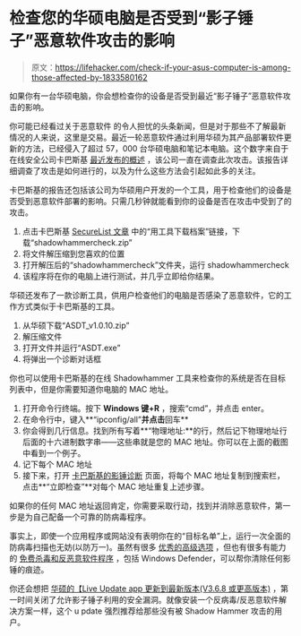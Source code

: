 # 检查您的华硕电脑是否受到“影子锤子”恶意软件攻击的影响

> 原文：<https://lifehacker.com/check-if-your-asus-computer-is-among-those-affected-by-1833580162>

如果你有一台华硕电脑，你会想检查你的设备是否受到最近“影子锤子”恶意软件攻击的影响。



你可能已经看过关于恶意软件 的令人担忧的头条新闻，但是对于那些不了解最新情况的人来说，这里是交易。最近一轮恶意软件通过利用华硕为其产品部署软件更新的方法，已经侵入了超过 57，000 台华硕电脑和笔记本电脑。这个数字来自于在线安全公司卡巴斯基 [最近发布的概述](https://securelist.com/operation-shadowhammer/89992/) ，该公司一直在调查此次攻击。该报告详细调查了攻击是如何进行的，以及为什么这些方法会引起如此多的关注。

卡巴斯基的报告还包括该公司为华硕用户开发的一个工具，用于检查他们的设备是否受到恶意软件部署的影响。只需几秒钟就能看到你的设备是否在攻击中受到了的攻击。

1.  点击卡巴斯基 [SecureList 文章](https://securelist.com/operation-shadowhammer/89992/) 中的“用工具下载档案”链接，下载“shadowhammercheck.zip”
2.  将文件解压缩到您喜欢的位置
3.  打开解压后的“shadowhammercheck”文件夹，运行 shadowhammercheck
4.  该程序将在你的电脑上进行测试，并几乎立即给你结果。

华硕还发布了一款诊断工具，供用户检查他们的电脑是否感染了恶意软件，它的工作方式类似于卡巴斯基的工具。

1.  从华硕下载“ASDT_v1.0.10.zip”
2.  解压缩文件
3.  打开文件并运行“ASDT.exe”
4.  将弹出一个诊断对话框

你也可以使用卡巴斯基的在线 Shadowhammer 工具来检查你的系统是否在目标列表中，但是你需要知道你电脑的 MAC 地址。

1.  打开命令行终端。按下 **Windows 键+R** ，搜索“cmd”，并点击 enter。
2.  在命令行中，键入**“ipconfig/all”**并点击**回车**
3.  你会得到几行信息。找到所有写着**“物理地址:**的行，然后记下物理地址行后面的十六进制数字串——这些串就是您的 MAC 地址。你可以在上面的截图中看到一个例子。
4.  记下每个 MAC 地址
5.  接下来，打开 [卡巴斯基的影锤诊断](https://shadowhammer.kaspersky.com/) 页面，将每个 MAC 地址复制到搜索栏，点击**“立即检查”**对每个 MAC 地址重复上述步骤。

如果你的任何 MAC 地址返回肯定，你需要采取行动，找到并消除恶意软件，第一步是为自己配备一个可靠的防病毒程序。

事实上，即使一个应用程序或网站没有表明你在的“目标名单”上，运行一次全面的防病毒扫描也无妨(以防万一)。虽然有很多 [优秀的高级选项](https://www.tomsguide.com/us/best-antivirus,review-2588.html) ，但也有很多有能力的 [免费杀毒和反恶意软件程序](https://www.tomsguide.com/us/best-free-antivirus,review-6003.html) ，包括 Windows Defender，可以帮你清除任何影锤的痕迹。

你还会想把 [华硕的【Live Update app 更新到最新版本(V3.6.8 或更高版本)](https://www.asus.com/support/FAQ/1018727/) ，第一时间关闭了允许影子锤子利用的安全漏洞。就像安装一个反病毒/反恶意软件解决方案一样，这个 u pdate 强烈推荐给那些没有被 Shadow Hammer 攻击的用户。